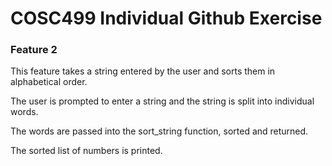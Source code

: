 # COSC499 Individual Github Exercise

### Feature 2

This feature takes a string entered by the user and sorts them in alphabetical order.

The user is prompted to enter a string and the string is split into individual words.

The words are passed into the sort_string function, sorted and returned.

The sorted list of numbers is printed.